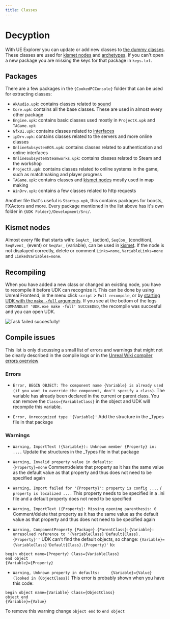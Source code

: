 ```yaml
---
title: Classes
---
```

# Decyption

With UE Explorer you can update or add new classes to [the dummy classes](../../essential/04_dummy_classes). These classes are used for [kismet nodes](../kismet/04_tagame) and [archetypes](). If you can't open a new package you are missing the keys for that package in `keys.txt`.

## Packages

There are a few packages in the `{CookedPCConsole}` folder that can be used for extracting classes:
- `AkAudio.upk`: contains classes related to [sound](../kismet/05_sound)
- `Core.upk`: contains all the base classes. These are used in almost every other package
- `Engine.upk`: contains basic classes used mostly in `ProjectX.upk` and `TAGame.upk`
- `GfxUI.upk`: contains classes related to [interfaces]()
- `ipDrv.upk`: contains classes related to the servers and more online classes
- `OnlineSubsystemEOS.upk`: contains classes related to authentication and online interfaces
- `OnlineSubsystemSteamworks.upk`: contains classes related to Steam and the workshop
- `ProjectX.upk`: contains classes related to online systems in the game, such as matchmaking and player progress
- `TAGame.upk`: contains classes and [kismet nodes](../kismet/04_tagame) mostly used in map making
- `WinDrv.upk`: contains a few classes related to http requests

Another file that's useful is `Startup.upk`, this contains packages for boosts, FXActors and more. Every package mentioned in the list above has it's own folder in `{UDK Folder}/Development/Src/`. 

## Kismet nodes

Almost every file that starts with: `SeqAct_` (action), `SeqCon_` (condition), `SeqEvent_` (event) or `SeqVar_` (variable), can be used in [kismet](../kismet/04_tagame). If the node is not displayed correctly, delete or comment `Links=none`, `VariableLinks=none` and `LinkedVariables=none`.

## Recompiling

When you have added a new class or changed an existing node, you have to recompile it before UDK can recognize it. This can be done by using Unreal Frontend, in the menu click `script` > `Full recompile`, or by [starting UDK with the `make -full` arguments](). If you see at the bottom of the logs `COMMANDLET 'UDK.exe make -full' SUCCEEDED`, the recompile was succesful and you can open UDK.

![](~@images/decryption/recompile.png "Task failed succesfully!")

## Compile issues

This list is only discussing a small list of errors and warnings that might not be clearly described in the compile logs or in the [Unreal Wiki compiler errors overview](https://wiki.beyondunreal.com/Compiler_errors_overview)

### Errors

- `Error, BEGIN OBJECT: The component name {Variable} is already used (if you want to override the component, don't specify a class)`.
The variable has already been declared in the current or parent class. You can remove the `Class={VariableClass}` in the object and UDK will recompile this variable. 

- `Error, Unrecognized type '{Variable}'`
Add the structure in the _Types file in that package

### Warnings

- `Warning, ImportText ({Variable}): Unknown member {Property} in: ....`
Update the structures in the _Types file in that package

- `Warning, Invalid property value in defaults:         {Property}=none`
Comment/delete that property as it has the same value as the default value as that property and thus does not need to be specified again

- `Warning, Import failed for '{Property}': property is config ....` / `property is localized ....`
This property needs to be specified in a .ini file and a default property does not need to be specified

- `Warning, ImportText ({Property}: Missing opening parenthesis: 0`
Comment/delete that property as it has the same value as the default value as that property and thus does not need to be specified again

- `Warning, ComponentProperty {Package}.{ParentClass}:{Variable}: unresolved reference to '{VariableClass}'Default{Class}.{Property}''`
UDK can't find the default objects, so change:
`{Variable}={VariableClass}'Default{Class}.{Property}'`
to:
```uc
begin object name={Property} Class={VariableClass}
end object
{Variable}={Property}
```

- `Warning, Unknown property in defaults:     {Variable}={Value} (looked in {ObjectClass})`
This error is probably shown when you have this code:
```uc
begin object name={Variable} Class={ObjectClass}
object end
{Variable}={Value}
``` 
To remove this warning change `object end` to `end object`